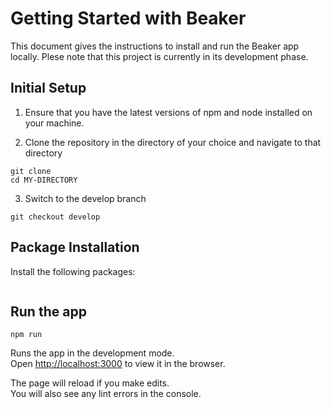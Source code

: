 # Getting Started with Beaker 

This document gives the instructions to install and run the Beaker app locally.
Plese note that this project is currently in its development phase. 

## Initial Setup

1. Ensure that you have the latest versions of npm and node installed on your machine. 

2. Clone the repository in the directory of your choice and navigate to that directory
```
git clone 
cd MY-DIRECTORY
```

3. Switch to the develop branch 

```git checkout develop```

## Package Installation 

Install the following packages:

```
```

## Run the app

```npm run```

Runs the app in the development mode.\
Open [http://localhost:3000](http://localhost:3000) to view it in the browser.

The page will reload if you make edits.\
You will also see any lint errors in the console.



